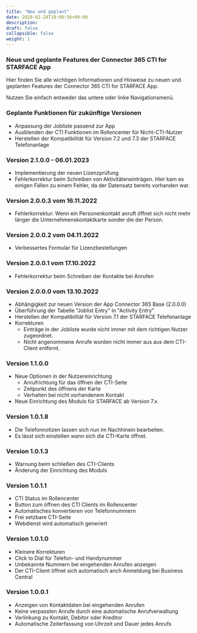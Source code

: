 ```yaml
---
title: "Neu und geplant"
date: 2020-02-28T10:08:56+09:00
description: 
draft: false
collapsible: false
weight: 1
---
```

### Neue und geplante Features der Connector 365 CTI for STARFACE App

Hier finden Sie alle wichtigen Informationen und Hinweise zu neuen und geplanten Features der Connector 365 CTI for STARFACE App.

Nutzen Sie einfach entweder das untere oder linke Navigationsmenü.

### Geplante Funktionen für zukünftige Versionen
- Anpassung der Jobliste passend zur App
- Ausblenden der CTI Funktionen im Rollencenter für Nicht-CTI-Nutzer
- Herstellen der Kompatibilität für Version 7.2 und 7.3 der STARFACE Telefonanlage

### Version 2.1.0.0 - 06.01.2023
- Implementierung der neuen Lizenzprüfung
- Fehlerkorrektur beim Schreiben von Aktivitäteneinträgen.
  Hier kam es einigen Fällen zu einem Fehler, da der Datensatz bereits vorhanden war.

### Version 2.0.0.3 vom 16.11.2022
 - Fehlerkorrektur: Wenn ein Personenkontakt anruft öffnet sich nicht mehr länger die Unternehmenskontaktkarte sonder die der Person.
 
### Version 2.0.0.2 vom 04.11.2022
 - Verbessertes Formular für Lizenzbestellungen

### Version 2.0.0.1 vom 17.10.2022
- Fehlerkorrektur beim Schreiben der Kontakte bei Anrufen

### Version 2.0.0.0 vom 13.10.2022
 - Abhängigkeit zur neuen Version der App Connector 365 Base (2.0.0.0)
 - Überführung der Tabelle "Joblist Entry" in "Activity Entry"
 - Herstellen der Kompatibilität für Version 7.1 der STARFACE Telefonanlage
 - Korrekturen
    - Einträge in der Jobliste wurde nicht immer mit dem richtigen Nutzer zugeordnet.
    - Nicht angenommene Anrufe wurden nicht immer aus aus dem CTI-Client entfernt.  

### Version 1.1.0.0
- Neue Optionen in der Nutzereinrichtung
  - Anrufrichtung für das öffnen der CTI-Seite
  - Zeitpunkt des öffnens der Karte
  - Verhalten bei nicht vorhandenem Kontakt
- Neue Einrichtung des Moduls für STARFACE ab Version 7.x.

### Version 1.0.1.8
- Die Telefonnotizen lassen sich nun im Nachhinein bearbeiten.
- Es lässt sich einstellen wann sich die CTI-Karte öffnet.

### Version 1.0.1.3
- Warnung beim schließen des CTI-Clients
- Änderung der Einrichtung des Moduls

### Version 1.0.1.1
- CTI Status im Rollencenter
- Button zum öffnen des CTI Clients im Rollencenter
- Automatisches konvertieren von Telefonnummern
- Frei setzbare CTI-Seite
- Webdienst wird automatisch generiert

### Version 1.0.1.0
- Kleinere Korrekturen
- Click to Dial für Telefon- und Handynummer
- Unbekannte Nummern bei eingehenden Anrufen anzeigen
- Der CTI-Client öffnet sich automatisch anch Anmeldung bei Business Central

### Version 1.0.0.1
- Anzeigen von Kontaktdaten bei eingehenden Anrufen
- Keine verpassten Anrufe durch eine automatische Anrufverwaltung
- Verlinkung zu Kontakt, Debitor oder Kreditor
- Automatische Zeiterfassung von Uhrzeit und Dauer jedes Anrufs
